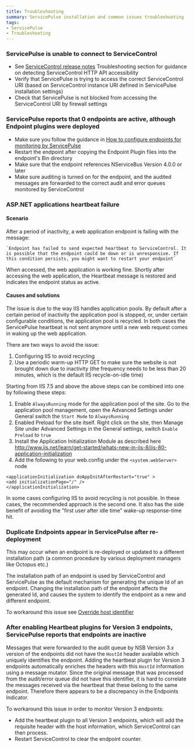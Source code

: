 ```yaml
---
title: Troubleshooting
summary: ServicePulse installation and common issues troubleshooting
tags:
- ServicePulse
- Troubleshooting
---
```



### ServicePulse is unable to connect to ServiceControl

* See [ServiceControl release notes](https://github.com/Particular/ServiceControl/releases/) Troubleshooting section for guidance on detecting ServiceControl HTTP API accessibility
* Verify that ServicePulse is trying to access the correct ServiceControl URI (based on ServiceControl instance URI defined in ServicePulse installation settings)
* Check that ServicePulse is not blocked from accessing the ServiceControl URI by firewall settings


### ServicePulse reports that 0 endpoints are active, although Endpoint plugins were deployed

* Make sure you follow the guidance in [How to configure endpoints for monitoring by ServicePulse](how-to-configure-endpoints-for-monitoring.md)
* Restart the endpoint after copying the Endpoint Plugin files into the endpoint's Bin directory
* Make sure that the endpoint references NServiceBus Version 4.0.0 or later
* Make sure auditing is turned on for the endpoint, and the audited messages are forwarded to the correct audit and error queues monitored by ServiceControl


### ASP.NET applications heartbeat failure


#### Scenario

After a period of inactivity, a web application endpoint is failing with the message:

	`Endpoint has failed to send expected heartbeat to ServiceControl. It is possible that the endpoint could be down or is unresponsive. If this condition persists, you might want to restart your endpoint`

When accessed, the web application is working fine. Shortly after accessing the web application, the Heartbeat message is restored and indicates the endpoint status as active.


#### Causes and solutions

The issue is due to the way IIS handles application pools. By default after a certain period of inactivity the application pool is stopped, or, under certain configurable conditions, the application pool is recycled. In both cases the ServicePulse heartbeat is not sent anymore until a new web request comes in waking up the web application.

There are two ways to avoid the issue:

1. Configuring IIS to avoid recycling
2. Use a periodic warm-up HTTP GET to make sure the website is not brought down due to inactivity (the frequency needs to be less than 20 minutes, which is the default IIS recycle-on-idle time)

Starting from IIS 7.5 and above the above steps can be combined into one by following these steps:

1. Enable `AlwaysRunning` mode for the application pool of the site. Go to the application pool management, open the Advanced Settings under General switch the `Start Mode` to `AlwaysRunning`
1. Enabled Preload for the site itself. Right click on the site, then Manage Site under Advanced Settings in the General settings, switch `Enable Preload` to `true`
1. Install the Application Initialization Module as described here http://www.iis.net/learn/get-started/whats-new-in-iis-8/iis-80-application-initialization
1. Add the following to your web.config under the `<system.webServer>` node

```
<applicationInitialization doAppInitAfterRestart="true" >
<add initializationPage="/" />
</applicationInitialization>
```

In some cases configuring IIS to avoid recycling is not possible. In these cases, the recommended approach is the second one. It also has the side benefit of avoiding the "first user after idle time" wake-up response-time hit.

### Duplicate Endpoints appear in ServicePulse after re-deployment

This may occur when an endpoint is re-deployed or updated to a different installation path (a common procedure by various deployment managers like Octopus etc.)

The installation path of an endpoint is used by ServiceControl and ServicePulse as the default mechanism for generating the unique Id of an endpoint. Changing the installation path of the endpoint affects the generated Id, and causes the system to identify the endpoint as a new and different endpoint.

To workaround this issue see [Override host identifier](/nservicebus/hosting/override-hostid.md)


### After enabling Heartbeat plugins for Version 3 endpoints, ServicePulse reports that endpoints are inactive

Messages that were forwarded to the audit queue by NSB Version 3.x version of the endpoints did not have the `HostId` header available which uniquely identifies the endpoint. Adding the heartbeat plugin for Version 3 endpoints automatically enriches the headers with this `HostId` information using a message mutator. Since the original message that was processed from the audit/error queue did not have this identifier, it is hard to correlate the messages received via the heartbeat that these belong to the same endpoint. Therefore there appears to be a discrepancy in the Endpoints Indicator.

To workaround this issue in order to monitor Version 3 endpoints:

- Add the heartbeat plugin to all Version 3 endpoints, which will add the requisite header with the host information, which ServiceControl can then process.
- Restart ServiceControl to clear the endpoint counter.
